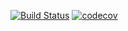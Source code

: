 [![Build Status](https://travis-ci.org/burovytsky/job4j_grabber.svg?branch=master)](https://travis-ci.org/burovytsky/job4j_grabber)
[![codecov](https://codecov.io/gh/burovytsky/job4j_grabber/branch/master/graph/badge.svg)](https://codecov.io/gh/burovytsky/job4j_grabber)